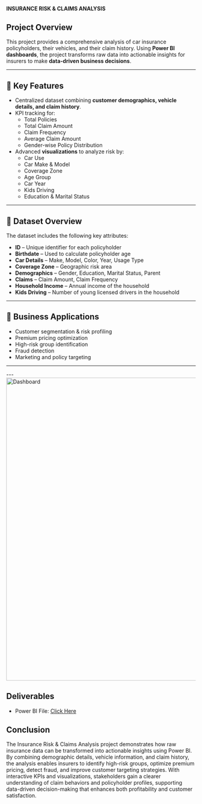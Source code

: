 #### INSURANCE RISK & CLAIMS ANALYSIS

## Project Overview

This project provides a comprehensive analysis of car insurance policyholders, their vehicles, and their claim history. Using **Power BI dashboards**, the project transforms raw data into actionable insights for insurers to make **data-driven business decisions**.  

---

## 🔑 Key Features
- Centralized dataset combining **customer demographics, vehicle details, and claim history**.  
- KPI tracking for:  
  - Total Policies  
  - Total Claim Amount  
  - Claim Frequency  
  - Average Claim Amount  
  - Gender-wise Policy Distribution  
- Advanced **visualizations** to analyze risk by:  
  - Car Use  
  - Car Make & Model  
  - Coverage Zone  
  - Age Group  
  - Car Year  
  - Kids Driving  
  - Education & Marital Status  

---

## 📂 Dataset Overview
The dataset includes the following key attributes:  

- **ID** – Unique identifier for each policyholder  
- **Birthdate** – Used to calculate policyholder age  
- **Car Details** – Make, Model, Color, Year, Usage Type  
- **Coverage Zone** – Geographic risk area  
- **Demographics** – Gender, Education, Marital Status, Parent  
- **Claims** – Claim Amount, Claim Frequency  
- **Household Income** – Annual income of the household  
- **Kids Driving** – Number of young licensed drivers in the household  

---

## 🚀 Business Applications
- Customer segmentation & risk profiling  
- Premium pricing optimization  
- High-risk group identification  
- Fraud detection  
- Marketing and policy targeting  

---
---<img width="1361" height="803" alt="Dashboard" src="https://github.com/user-attachments/assets/020d17e0-99ee-49e1-ba2c-fefe51ba2cbd" />


## Deliverables
- Power BI File: <a href="https://github.com/kalpesh2541/Insurance-powerbi-projects/blob/main/Insurance%20Claims%20Analysis%20Report.pbix">Click Here</a> 


## Conclusion
The Insurance Risk & Claims Analysis project demonstrates how raw insurance data can be transformed into actionable insights using Power BI. By combining demographic details, vehicle information, and claim history, the analysis enables insurers to identify high-risk groups, optimize premium pricing, detect fraud, and improve customer targeting strategies. With interactive KPIs and visualizations, stakeholders gain a clearer understanding of claim behaviors and policyholder profiles, supporting data-driven decision-making that enhances both profitability and customer satisfaction.
